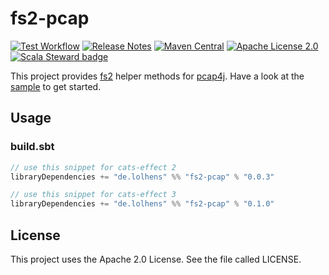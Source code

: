 # fs2-pcap

[![Test Workflow](https://github.com/LolHens/fs2-pcap/workflows/test/badge.svg)](https://github.com/LolHens/fs2-pcap/actions?query=workflow%3Atest)
[![Release Notes](https://img.shields.io/github/release/LolHens/fs2-pcap.svg?maxAge=3600)](https://github.com/LolHens/fs2-pcap/releases/latest)
[![Maven Central](https://img.shields.io/maven-central/v/de.lolhens/fs2-pcap_2.13)](https://search.maven.org/artifact/de.lolhens/fs2-pcap_2.13)
[![Apache License 2.0](https://img.shields.io/github/license/LolHens/fs2-pcap.svg?maxAge=3600)](https://www.apache.org/licenses/LICENSE-2.0)
[![Scala Steward badge](https://img.shields.io/badge/Scala_Steward-helping-blue.svg?style=flat&logo=data:image/png;base64,iVBORw0KGgoAAAANSUhEUgAAAA4AAAAQCAMAAAARSr4IAAAAVFBMVEUAAACHjojlOy5NWlrKzcYRKjGFjIbp293YycuLa3pYY2LSqql4f3pCUFTgSjNodYRmcXUsPD/NTTbjRS+2jomhgnzNc223cGvZS0HaSD0XLjbaSjElhIr+AAAAAXRSTlMAQObYZgAAAHlJREFUCNdNyosOwyAIhWHAQS1Vt7a77/3fcxxdmv0xwmckutAR1nkm4ggbyEcg/wWmlGLDAA3oL50xi6fk5ffZ3E2E3QfZDCcCN2YtbEWZt+Drc6u6rlqv7Uk0LdKqqr5rk2UCRXOk0vmQKGfc94nOJyQjouF9H/wCc9gECEYfONoAAAAASUVORK5CYII=)](https://scala-steward.org)

This project provides [fs2](https://github.com/typelevel/fs2) helper methods
for [pcap4j](https://github.com/kaitoy/pcap4j). Have a look at the [sample](https://github.com/LolHens/fs2-pcap/blob/main/sample/src/main/scala/de/lolhens/fs2/pcap/sample/Sample.scala) to get started.

## Usage

### build.sbt

```sbt
// use this snippet for cats-effect 2
libraryDependencies += "de.lolhens" %% "fs2-pcap" % "0.0.3"

// use this snippet for cats-effect 3
libraryDependencies += "de.lolhens" %% "fs2-pcap" % "0.1.0"
```

## License

This project uses the Apache 2.0 License. See the file called LICENSE.
